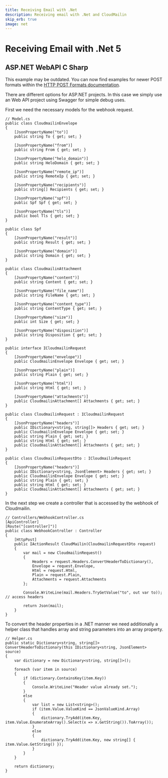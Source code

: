 ```yaml
---
title: Receiving Email with .Net
description: Receiving email with .Net and CloudMailin
skip_erb: true
image: net
---
```


# Receiving Email with .Net 5

## ASP.NET WebAPI C Sharp

<div class="warning">This example may be outdated. You can now find examples for newer POST formats within the <a href="/http_post_formats/">HTTP POST Formats documentation</a>.</div>

There are different options for ASP.NET projects. In this case we simply use an Web API project using Swagger for simple debug uses.

First we need the necessary models for the webhook request.

    // Model.cs
    public class CloudmailinEnvelope
    {
        [JsonPropertyName("to")]
        public string To { get; set; }

        [JsonPropertyName("from")]
        public string From { get; set; }

        [JsonPropertyName("helo_domain")]
        public string HeloDomain { get; set; }

        [JsonPropertyName("remote_ip")]
        public string RemoteIp { get; set; }

        [JsonPropertyName("recipients")]
        public string[] Recipients { get; set; }

        [JsonPropertyName("spf")]
        public Spf Spf { get; set; }

        [JsonPropertyName("tls")]
        public bool Tls { get; set; }
    }

    public class Spf
    {
        [JsonPropertyName("result")]
        public string Result { get; set; }

        [JsonPropertyName("domain")]
        public string Domain { get; set; }
    }

    public class CloudmailinAttachment
    {
        [JsonPropertyName("content")]
        public string Content { get; set; }

        [JsonPropertyName("file_name")]
        public string FileName { get; set; }

        [JsonPropertyName("content_type")]
        public string ContentType { get; set; }

        [JsonPropertyName("size")]
        public int Size { get; set; }

        [JsonPropertyName("disposition")]
        public string Disposition { get; set; }
    }

    public interface ICloudmailinRequest
    {
        [JsonPropertyName("envelope")]
        public CloudmailinEnvelope Envelope { get; set; }

        [JsonPropertyName("plain")]
        public string Plain { get; set; }

        [JsonPropertyName("html")]
        public string Html { get; set; }

        [JsonPropertyName("attachments")]
        public CloudmailinAttachment[] Attachments { get; set; }
    }

    public class CloudmailinRequest : ICloudmailinRequest
    {
        [JsonPropertyName("headers")]
        public IDictionary<string, string[]> Headers { get; set; }
        public CloudmailinEnvelope Envelope { get; set; }
        public string Plain { get; set; }
        public string Html { get; set; }
        public CloudmailinAttachment[] Attachments { get; set; }
    }

    public class CloudmailinRequestDto : ICloudmailinRequest
    {
        [JsonPropertyName("headers")]
        public IDictionary<string, JsonElement> Headers { get; set; }
        public CloudmailinEnvelope Envelope { get; set; }
        public string Plain { get; set; }
        public string Html { get; set; }
        public CloudmailinAttachment[] Attachments { get; set; }
    }

In the next step we create a controller that is accessed by the webhook of Cloudmailin.


    // Controllers/WebhookController.cs
    [ApiController]
    [Route("[controller]")]
    public class WebhookController : Controller
    {
        [HttpPost]
        public IActionResult CloudMailin(CloudmailinRequestDto request)
        {
            var mail = new CloudmailinRequest()
            {
                Headers = request.Headers.ConvertHeaderToDictionary(),
                Envelope = request.Envelope,
                Html = request.Html,
                Plain = request.Plain,
                Attachments = request.Attachments
            };

            Console.WriteLine(mail.Headers.TryGetValue("to", out var to)); // access headers

            return Json(mail);
        }
    }

To convert the header properties in a .NET manner we need additionally a helper class that handles array and string parameters into an array property.

    // Helper.cs
    public static Dictionary<string, string[]> ConvertHeaderToDictionary(this IDictionary<string, JsonElement> source)
    {
        var dictionary = new Dictionary<string, string[]>();

        foreach (var item in source)
        {
            if (dictionary.ContainsKey(item.Key))
            {
                Console.WriteLine("Header value already set.");
            }
            else
            {
                var list = new List<string>();
                if (item.Value.ValueKind == JsonValueKind.Array)
                {
                    dictionary.TryAdd(item.Key, item.Value.EnumerateArray().Select(x => x.GetString()).ToArray());
                }
                else
                {
                    dictionary.TryAdd(item.Key, new string[] { item.Value.GetString() });
                }
            }
        }

        return dictionary;
    }
